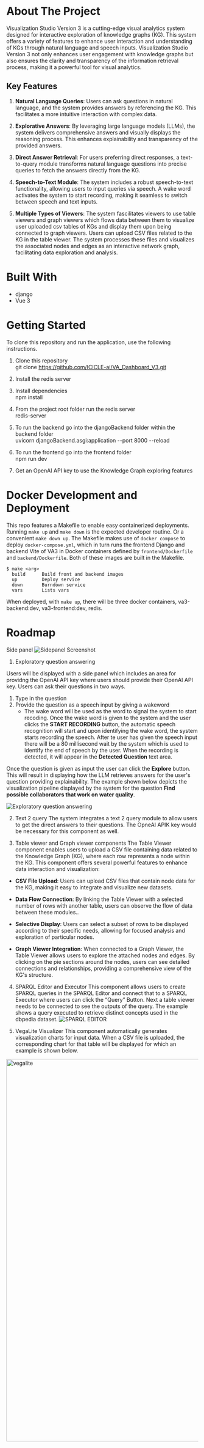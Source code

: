 # About The Project

Visualization Studio Version 3 is a cutting-edge visual analytics system designed for interactive exploration of knowledge graphs (KG). This system offers a variety of features to enhance user interaction and understanding of KGs through natural language and speech inputs. Visualization Studio Version 3 not only enhances user engagement with knowledge graphs but also ensures the clarity and transparency of the information retrieval process, making it a powerful tool for visual analytics.

## Key Features
1. **Natural Language Queries**: Users can ask questions in natural language, and the system provides answers by referencing the KG. This facilitates a more intuitive interaction with complex data.

2. **Explorative Answers**: By leveraging large language models (LLMs), the system delivers comprehensive answers and visually displays the reasoning process. This enhances explainability and transparency of the provided answers.

3. **Direct Answer Retrieval**: For users preferring direct responses, a text-to-query module transforms natural language questions into precise queries to fetch the answers directly from the KG.

4. **Speech-to-Text Module**: The system includes a robust speech-to-text functionality, allowing users to input queries via speech. A wake word activates the system to start recording, making it seamless to switch between speech and text inputs.

5. **Multiple Types of Viewers**: The system fascilitates viewers to use table viewers and graph viewers which flows data between them to visualize user uploaded csv tables of KGs and display them upon being connected to graph viewers. Users can upload CSV files related to the KG in the table viewer. The system processes these files and visualizes the associated nodes and edges as an interactive network graph, facilitating data exploration and analysis.


# Built With
- django
- Vue 3



# Getting Started
To clone this repository and run the application, use the following instructions.

1. Clone this repository <br/>
git clone https://github.com/ICICLE-ai/VA_Dashboard_V3.git

2. Install the redis server

3. Install dependencies  <br/>
npm install

4. From the project root folder run the redis server  <br/>
redis-server

5. To run the backend go into the djangoBackend folder within the backend folder  <br/>
uvicorn djangoBackend.asgi:application --port 8000 --reload

6. To run the frontend go into the frontend folder  <br/>
npm run dev

7. Get an OpenAI API key to use the Knowledge Graph exploring features


# Docker Development and Deployment
This repo features a Makefile to enable easy containerized deployments. Running `make up` and `make down` is the expected developer routine. Or a convenient `make down up`.  The Makefile makes use of `docker compose` to deploy `docker-compose.yml`, which in turn runs the frontend Django and backend Vite of VA3 in Docker containers defined by `frontend/Dockerfile` and `backend/Dockerfile`. Both of these images are built in the Makefile.
```
$ make <arg>
  build      Build front and backend images
  up         Deploy service
  down       Burndown service
  vars       Lists vars
```
When deployed, with `make up`, there will be three docker containers, va3-backend:dev, va3-frontend:dev, redis.


# Roadmap
Side panel
![Sidepanel Screenshot](https://github.com/user-attachments/assets/be7d018d-b95d-4d6a-b300-5980f40fa295)

1. Exploratory question answering

Users will be displayed with a side panel which includes an area for providng the OpenAI API key where users should provide their OpenAI API key. 
Users can ask their questions in two ways.
 1. Type in the question
 2. Provide the question as a speech input by giving a wakeword
    - The wake word will be used as the word to signal the system to start recoding. Once the wake word is given to the system and the user clicks the **START RECORDING** button, the automatic speech recognition will start and upon identifying the wake word, the system starts recording the speech. After te user has given the speech input there will be a 80 millisecond wait by the system which is used to identify the end of speech by the user. When the recording is detected, it will appear in the **Detected Question** text area.
   
Once the question is given as input the user can click the **Explore** button. This will result in displaying how the LLM retrieves answers for the user's question providing explainability.
The example shown below depicts the visualization pipeline displayed by the system for the question **Find possible collaborators that work on water quality**.

![Exploratory question answering](https://github.com/user-attachments/assets/65769b57-2bf6-4471-91cd-a2c0a4a4b595)


2. Text 2 query
The system integrates a text 2 query module to allow users to get the direct answers to their questions. The OpneAI APIK key would be necessary for this component as well.



3. Table viewer and Graph viewer components
The Table Viewer component enables users to upload a CSV file containing data related to the Knowledge Graph (KG), where each row represents a node within the KG. This component offers several powerful features to enhance data interaction and visualization:

- **CSV File Upload**: Users can upload CSV files that contain node data for the KG, making it easy to integrate and visualize new datasets.

- **Data Flow Connection**: By linking the Table Viewer with a selected number of rows with another table, users can observe the flow of data between these modules..

- **Selective Display**: Users can select a subset of rows to be displayed according to their specific needs, allowing for focused analysis and exploration of particular nodes.

- **Graph Viewer Integration**: When connected to a Graph Viewer, the Table Viewer allows users to explore the attached nodes and edges. By clicking on the pie sections around the nodes, users can see detailed connections and relationships, providing a comprehensive view of the KG's structure.



4. SPARQL Editor and Executor
This component allows users to create SPARQL queries in the SPARQL Editor and connect that to a SPARQL Executor where users can click the “Query” Button. Next a table viewer needs to be connected to see the outputs of the query. The example shows a query executed to retrieve distinct concepts used in the dbpedia dataset. 
![SPARQL EDITOR](https://github.com/user-attachments/assets/3420a447-38ea-4f17-bad2-fb9ca3d83de8)

6. VegaLite Visualizer
This component automatically generates visualization charts for input data. When a CSV file is uploaded, the corresponding chart for that table will be displayed for which an example is shown below.
<img width="1001" alt="vegalite" src="https://github.com/user-attachments/assets/3e924617-bb46-4ea5-af16-dec08617bf3d">

